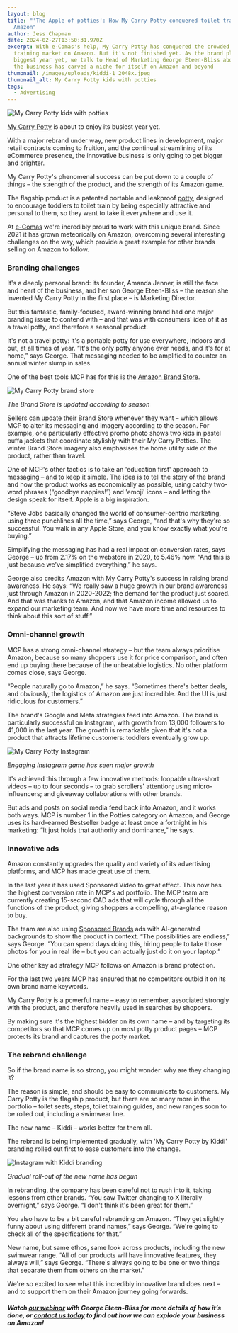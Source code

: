 ```yaml
---
layout: blog
title: "'The Apple of potties': How My Carry Potty conquered toilet training on
  Amazon"
author: Jess Chapman
date: 2024-02-27T13:50:31.970Z
excerpt: With e-Comas's help, My Carry Potty has conquered the crowded toilet
  training market on Amazon. But it's not finished yet. As the brand plans its
  biggest year yet, we talk to Head of Marketing George Eteen-Bliss about how
  the business has carved a niche for itself on Amazon and beyond
thumbnail: /images/uploads/kiddi-1_2048x.jpeg
thumbnail_alt: My Carry Potty kids with potties
tags:
  - Advertising
---
```

<!--StartFragment-->

![My Carry Potty kids with potties](/images/uploads/kiddi-1_2048x-small.jpg "My Carry Potty kids with potties")

[My Carry Potty](https://www.mycarrypotty.com/) is about to enjoy its busiest year yet.

With a major rebrand under way, new product lines in development, major retail contracts coming to fruition, and the continual streamlining of its eCommerce presence, the innovative business is only going to get bigger and brighter.

My Carry Potty's phenomenal success can be put down to a couple of things – the strength of the product, and the strength of its Amazon game.

The flagship product is a patented portable and leakproof [potty](https://www.mycarrypotty.com/collections/my-carry-potty%C2%AE), designed to encourage toddlers to toilet train by being especially attractive and personal to them, so they want to take it everywhere and use it.

At [e-Comas](https://e-comas.com/) we're incredibly proud to work with this unique brand. Since 2021 it has grown meteorically on Amazon, overcoming several interesting challenges on the way, which provide a great example for other brands selling on Amazon to follow.

### Branding challenges

It's a deeply personal brand: its founder, Amanda Jenner, is still the face and heart of the business, and her son George Eteen-Bliss – the reason she invented My Carry Potty in the first place – is Marketing Director.

But this fantastic, family-focused, award-winning brand had one major branding issue to contend with – and that was with consumers' idea of it as a travel potty, and therefore a seasonal product.

It's not a travel potty: it's a portable potty for use everywhere, indoors and out, at all times of year. “It's the only potty anyone ever needs, and it's for at home,” says George. That messaging needed to be amplified to counter an annual winter slump in sales.

One of the best tools MCP has for this is the [Amazon Brand Store](https://www.amazon.co.uk/stores/page/BFC7FFE5-4593-422D-B2E3-023EAF4362A1/?_encoding=UTF8&store_ref=SB_A08892053V1FT5E75WKXH-A090080816E4YAIXPF3WO&pd_rd_plhdr=t&aaxitk=a80e98a6f9e6f1776508c3677e72795d&hsa_cr_id=8104293900502&lp_asins=B077HNC5BW%2CB00N0OPK6C&lp_query=Potties&lp_slot=auto-sparkle-hsa-tetris&ref_=sbx_be_s_sparkle_lsi4d_cta&pd_rd_w=30sV7&content-id=amzn1.sym.25f7c301-a223-4ff8-91c9-accfeab9fda8%3Aamzn1.sym.25f7c301-a223-4ff8-91c9-accfeab9fda8&pf_rd_p=25f7c301-a223-4ff8-91c9-accfeab9fda8&pf_rd_r=T6W6ZPFZCVC9B2E1AV9H&pd_rd_wg=vtrEz&pd_rd_r=71aa35fe-a69a-4a5d-998c-69d1a3a3e54b).

![My Carry Potty brand store](/images/uploads/screenshot-2024-02-26-113610.png "My Carry Potty brand store")

*T﻿he Brand Store is updated according to season*

Sellers can update their Brand Store whenever they want – which allows MCP to alter its messaging and imagery according to the season. For example, one particularly effective promo photo shows two kids in pastel puffa jackets that coordinate stylishly with their My Carry Potties. The winter Brand Store imagery also emphasises the home utility side of the product, rather than travel.

One of MCP's other tactics is to take an 'education first' approach to messaging – and to keep it simple. The idea is to tell the story of the brand and how the product works as economically as possible, using catchy two-word phrases (“goodbye nappies!”) and 'emoji' icons – and letting the design speak for itself. Apple is a big inspiration.

“Steve Jobs basically changed the world of consumer-centric marketing, using three punchlines all the time,” says George, “and that's why they're so successful. You walk in any Apple Store, and you know exactly what you're buying.”

Simplifying the messaging has had a real impact on conversion rates, says George – up from 2.17% on the webstore in 2020, to 5.46% now. “And this is just because we've simplified everything,” he says.

George also credits Amazon with My Carry Potty's success in raising brand awareness. He says: “We really saw a huge growth in our brand awareness just through Amazon in 2020-2022; the demand for the product just soared. And that was thanks to Amazon, and that Amazon income allowed us to expand our marketing team. And now we have more time and resources to think about this sort of stuff.”

### Omni-channel growth

MCP has a strong omni-channel strategy – but the team always prioritise Amazon, because so many shoppers use it for price comparison, and often end up buying there because of the unbeatable logistics. No other platform comes close, says George.

“People naturally go to Amazon,” he says. “Sometimes there's better deals, and obviously, the logistics of Amazon are just incredible. And the UI is just ridiculous for customers.”

The brand's Google and Meta strategies feed into Amazon. The brand is particularly successful on Instagram, with growth from 13,000 followers to 41,000 in the last year. The growth is remarkable given that it's not a product that attracts lifetime customers: toddlers eventually grow up.

![My Carry Potty Instagram](/images/uploads/screenshot-2024-02-26-135157.png "My Carry Potty Instagram")

*Engaging Instagram game has seen major growth*

It's achieved this through a few innovative methods: loopable ultra-short videos – up to four seconds – to grab scrollers' attention; using micro-influencers; and giveaway collaborations with other brands.

But ads and posts on social media feed back into Amazon, and it works both ways. MCP is number 1 in the Potties category on Amazon, and George uses its hard-earned Bestseller badge at least once a fortnight in his marketing: “It just holds that authority and dominance,” he says.

### Innovative ads

Amazon constantly upgrades the quality and variety of its advertising platforms, and MCP has made great use of them.

In the last year it has used Sponsored Video to great effect. This now has the highest conversion rate in MCP's ad portfolio. The MCP team are currently creating 15-second CAD ads that will cycle through all the functions of the product, giving shoppers a compelling, at-a-glance reason to buy.

The team are also using [Sponsored Brands](https://advertising.amazon.com/solutions/products/sponsored-brands?tag=googhydr-20&ref=pd_sl_98taqhy0qi_e_ps_gg_b_uk_en_d_core_e_646122273494&k_amazon%20sponsored%20brands%20video&group_145097275106) ads with AI-generated backgrounds to show the product in context. “The possibilities are endless,” says George. “You can spend days doing this, hiring people to take those photos for you in real life – but you can actually just do it on your laptop.”

One other key ad strategy MCP follows on Amazon is brand protection.

For the last two years MCP has ensured that no competitors outbid it on its own brand name keywords.

My Carry Potty is a powerful name – easy to remember, associated strongly with the product, and therefore heavily used in searches by shoppers.

By making sure it's the highest bidder on its own name – and by targeting its competitors so that MCP comes up on most potty product pages – MCP protects its brand and captures the potty market.

### The rebrand challenge

So if the brand name is so strong, you might wonder: why are they changing it?

The reason is simple, and should be easy to communicate to customers. My Carry Potty is the flagship product, but there are so many more in the portfolio – toilet seats, steps, toilet training guides, and new ranges soon to be rolled out, including a swimwear line.

The new name – Kiddi – works better for them all.

The rebrand is being implemented gradually, with 'My Carry Potty by Kiddi' branding rolled out first to ease customers into the change.

![Instagram with Kiddi branding](/images/uploads/screenshot-2024-02-26-140928.png "Instagram with Kiddi branding")

*G﻿radual roll-out of the new name has begun*

In rebranding, the company has been careful not to rush into it, taking lessons from other brands. “You saw Twitter changing to X literally overnight,” says George. “I don't think it's been great for them.”

You also have to be a bit careful rebranding on Amazon. “They get slightly funny about using different brand names,” says George. “We're going to check all of the specifications for that.”

New name, but same ethos, same look across products, including the new swimwear range. “All of our products will have innovative features, they always will,” says George. “There's always going to be one or two things that separate them from others on the market.”

We're so excited to see what this incredibly innovative brand does next – and to support them on their Amazon journey going forwards.

##### Watch [our webinar](https://www.youtube.com/watch?v=4VkqnGk0kwg&t=1240s) with George Eteen-Bliss for more details of how it’s done, or [contact us today](https://bit.ly/3wmVkNz) to find out how we can explode your business on Amazon!

<!--EndFragment-->
